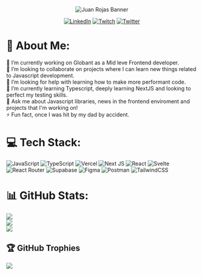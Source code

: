 <div align="center">
<img src="https://user-images.githubusercontent.com/30534965/194168519-be5a9795-c3b7-44cd-8dd6-8dac6031651f.png" alt="Juan Rojas Banner"/>

[![LinkedIn](https://img.shields.io/badge/LinkedIn-%230077B5.svg?logo=linkedin&logoColor=white)](https://linkedin.com/in/https://www.linkedin.com/in/davidr2998/) [![Twitch](https://img.shields.io/badge/Twitch-%239146FF.svg?logo=Twitch&logoColor=white)](https://twitch.tv/tmchein) [![Twitter](https://img.shields.io/badge/Twitter-%231DA1F2.svg?logo=Twitter&logoColor=white)](https://twitter.com/tmchein) 
</div>

# 💫 About Me:
🔭 I’m currently working on Globant as a Mid leve Frontend developer.<br>👯 I’m looking to collaborate on projects where I can learn new things related to Javascript development.<br>🤝 I’m looking for help with learning how to make more performant code.<br>🌱 I’m currently learning Typescript, deeply learning NextJS and looking to perfect my testing skills.<br>💬 Ask me about Javascript libraries, news in the frontend enviroment and projects that I'm working on!<br>⚡ Fun fact, once I was hit by my dad by accident.

# 💻 Tech Stack:
![JavaScript](https://img.shields.io/badge/javascript-%23323330.svg?style=for-the-badge&logo=javascript&logoColor=%23F7DF1E) ![TypeScript](https://img.shields.io/badge/typescript-%23007ACC.svg?style=for-the-badge&logo=typescript&logoColor=white) ![Vercel](https://img.shields.io/badge/vercel-%23000000.svg?style=for-the-badge&logo=vercel&logoColor=white) ![Next JS](https://img.shields.io/badge/Next-black?style=for-the-badge&logo=next.js&logoColor=white) ![React](https://img.shields.io/badge/react-%2320232a.svg?style=for-the-badge&logo=react&logoColor=%2361DAFB) ![Svelte](https://img.shields.io/badge/svelte-%23f1413d.svg?style=for-the-badge&logo=svelte&logoColor=white) ![React Router](https://img.shields.io/badge/React_Router-CA4245?style=for-the-badge&logo=react-router&logoColor=white) 	![Supabase](https://img.shields.io/badge/Supabase-3ECF8E?style=for-the-badge&logo=supabase&logoColor=white) 	![Figma](https://img.shields.io/badge/figma-%23F24E1E.svg?style=for-the-badge&logo=figma&logoColor=white) ![Postman](https://img.shields.io/badge/Postman-FF6C37?style=for-the-badge&logo=postman&logoColor=white) ![TailwindCSS](https://img.shields.io/badge/tailwindcss-%2338B2AC.svg?style=for-the-badge&logo=tailwind-css&logoColor=white)
# 📊 GitHub Stats:
![](https://github-readme-stats.vercel.app/api?username=davidr2998&theme=dark&hide_border=false&include_all_commits=true&count_private=false)<br/>
![](https://github-readme-streak-stats.herokuapp.com/?user=davidr2998&theme=dark&hide_border=false)<br/>
![](https://github-readme-stats.vercel.app/api/top-langs/?username=davidr2998&theme=dark&hide_border=false&include_all_commits=true&count_private=false&layout=compact)

## 🏆 GitHub Trophies
![](https://github-profile-trophy.vercel.app/?username=davidr2998&theme=onedark&no-frame=false&no-bg=true&margin-w=4)
